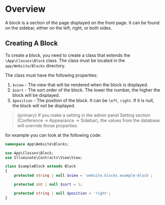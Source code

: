 # Overview

A block is a section of the page displayed on the front page. It can be found on the sidebar, either on the left, right, or both sides.

## Creating A Block

To create a block, you need to create a class that extends the `\App\Classes\Block` class. The class must be located in the `app/Website/Blocks` directory.

The class must have the following properties:

1. `$view` - The view that will be rendered when the block is displayed. 
2. `$sort` - The sort order of the block. The lower the number, the higher the block will be displayed.
3. `$position` - The position of the block. It can be `left`, `right`. If it is null, the block will not be displayed.


> {primary} If you make a setting in the admin panel Setting section (Conference -> Appearance -> Sidebar), the values from the database will override those properties.


for example you can look at the following code:

```php
namespace App\Website\Blocks;

use App\Classes\Block;
use Illuminate\Contracts\View\View;

class ExampleBlock extends Block
{
    protected string | null $view = 'website.blocks.example-block';

    protected int | null $sort = 1;

    protected string | null $position = 'right';
}
```